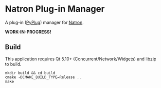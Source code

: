 # Natron Plug-in Manager

A plug-in ([PyPlug](https://github.com/NatronGitHub/natron-plugins)) manager for [Natron](https://github.com/NatronGitHub/Natron).

**WORK-IN-PROGRESS!**

## Build

This application requires Qt 5.10+ (Concurrent/Network/Widgets) and libzip to build.

```
mkdir build && cd build
cmake -DCMAKE_BUILD_TYPE=Release ..
make
```
